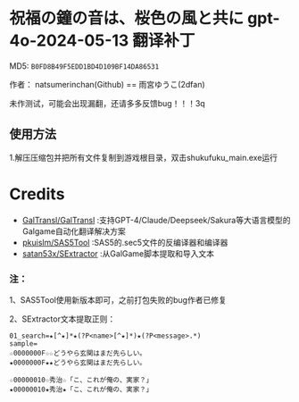 # 祝福の鐘の音は、桜色の風と共に gpt-4o-2024-05-13 翻译补丁 

MD5: `B0FD8B49F5EDD1BD4D109BF14DA86531`

作者： natsumerinchan(Github) == 雨宮ゆうこ(2dfan)

未作测试，可能会出现漏翻，还请多多反馈bug！！！3q

## 使用方法
1.解压压缩包并把所有文件复制到游戏根目录，双击shukufuku_main.exe运行

# Credits

- [GalTransl/GalTransl](https://github.com/GalTransl/GalTransl.git) :支持GPT-4/Claude/Deepseek/Sakura等大语言模型的Galgame自动化翻译解决方案
- [pkuislm/SAS5Tool](https://github.com/pkuislm/SAS5Tool.git) :SAS5的.sec5文件的反编译器和编译器
- [satan53x/SExtractor](https://github.com/satan53x/SExtractor.git) :从GalGame脚本提取和导入文本

### 注：
1、SAS5Tool使用新版本即可，之前打包失败的bug作者已修复

2、SExtractor文本提取正则：
```
01_search=★[^★]*★(?P<name>[^★]*)★(?P<message>.*)
sample=
☆0000000F☆☆どうやら玄関はまだ先らしい。
★0000000F★★どうやら玄関はまだ先らしい。

☆00000010☆秀治☆「こ、これが俺の、実家？」
★00000010★秀治★「こ、これが俺の、実家？」

```